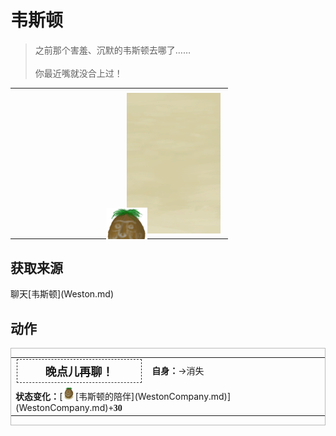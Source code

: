 # 韦斯顿  
> 之前那个害羞、沉默的韦斯顿去哪了……<br><br>你最近嘴就没合上过！  
  
<style>
        .table5662 th,td{
            text-align:left;
            vertical-align:top;
        }
        </style><table class="table table-bordered table5662" data-toggle="table"  data-show-header="false"><thead style="display:none"><tr ><th  style="width:50%;"  data-sortable="true"  >title</th><th  style="width:50%;"  ></th></tr></thead><tr ><td  style="width:50%;"  ></td><td  style="width:50%;"  ><div style="float:right; margin:5px"><div class="gamecard" style="width:150px; height:225px;"><a href="Event_Weston3a.md" style="color:black"><img class="bg" decoding="async" src="../wiki/Sprite/BG_SandFront.png" href="a.md" style="max-width:150px;max-height:225px;"><img decoding="async" src="../wiki/Sprite/Weston.png" class="cardimage" style="transform: translate(-50%, -50%) scale(0.4398826979472141);"><span style="font-size: 25px;">韦斯顿</span></a></div></div></td></tr></tbody></table>  
  
## 获取来源  
<div style="display:inline-block"><div class="gamedatalist" style="text-align:left;min-width:200px;min-height:0px;"><div style="display:inline-block"><div style="display:inline-block;vertical-align:middle;">聊天</div><div style="display:inline-block;vertical-align:middle;">[韦斯顿](Weston.md)</div></div></div></div>  
  
## 动作  
<div  style="border:1px solid #BBB"><table><tr><td rowspan="2" style="width:200px;text-align:center;font-size:1.3em;font-weight:bold"><div style="padding:5px;border:1px dashed #333"><div>晚点儿再聊！</div></div></td><td></td></tr><tr><td><b>自身：</b>→消失</td></tr><tr><td colspan="2"><b>状态变化：</b>[<div style="width:20px;display:inline-block;text-align:center"><img decoding="async" src="../wiki/Sprite/Weston.png" href="a.md" style="max-width:20px;max-height:20px;"></div>[韦斯顿的陪伴](WestonCompany.md)](WestonCompany.md)<span style="font-family:ui-monospace"><b>+30</b></span></td></tr></table></div>  
  
  


<script>document.title="韦斯顿 - 卡牌生存百科 Card Survival Wiki";</script>